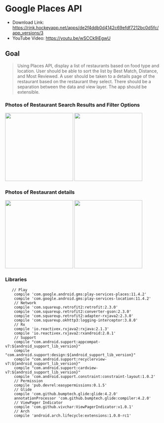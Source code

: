 # Google Places API 

- Download Link: https://rink.hockeyapp.net/apps/de2f4ddb0d4142c69efdf7212bc0d5fc/app_versions/3
- YouTube Video: https://youtu.be/wSCCk9iEgwU


## Goal
> Using Places API, display a list of restaurants based on food type and location. 
User should be able to sort the list by Best Match, Distance, and Most Reviewed.
A user should be taken to a details page of the restaurant based on the restaurant they select. 
There should be a separation between the data and view layer. The app should be extensible.


### Photos of Restaurant Search Results and Filter Options  
<p float="top">
<img src="https://github.com/EugeneHoran/Noteworth/blob/master/images/device-2017-10-28-130332.png" width="220" />
<img src="https://github.com/EugeneHoran/Noteworth/blob/master/images/device-2017-10-28-131031.png" width="220"  />
</p>

### Photos of Restaurant details 
<p float="top">
<img src="https://github.com/EugeneHoran/Noteworth/blob/master/images/device-2017-10-28-130427.png" width="220" />
<img src="https://github.com/EugeneHoran/Noteworth/blob/master/images/device-2017-10-28-130439.png" width="220"  />
</p>

### Libraries

```
   // Play
    compile 'com.google.android.gms:play-services-places:11.4.2'
    compile 'com.google.android.gms:play-services-location:11.4.2'
    // Network
    compile 'com.squareup.retrofit2:retrofit:2.3.0'
    compile 'com.squareup.retrofit2:converter-gson:2.3.0'
    compile 'com.squareup.retrofit2:adapter-rxjava2:2.3.0'
    compile 'com.squareup.okhttp3:logging-interceptor:3.8.0'
    // Rx
    compile 'io.reactivex.rxjava2:rxjava:2.1.3'
    compile 'io.reactivex.rxjava2:rxandroid:2.0.1'
    // Support
    compile "com.android.support:appcompat-v7:${android_support_lib_version}"
    compile "com.android.support:design:${android_support_lib_version}"
    compile "com.android.support:recyclerview-v7:${android_support_lib_version}"
    compile "com.android.support:cardview-v7:${android_support_lib_version}"
    compile 'com.android.support.constraint:constraint-layout:1.0.2'
    // Permission
    compile 'pub.devrel:easypermissions:0.1.5'
    // Glide
    compile 'com.github.bumptech.glide:glide:4.2.0'
    annotationProcessor 'com.github.bumptech.glide:compiler:4.2.0'
    // ViewPager Indicator
    compile 'com.github.vivchar:ViewPagerIndicator:v1.0.1'
    // Arch
    compile 'android.arch.lifecycle:extensions:1.0.0-rc1'
```

